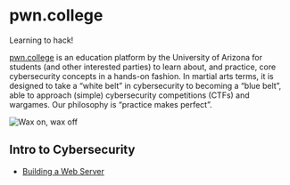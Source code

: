 # pwn.college

Learning to hack!

[pwn.college](https://pwn.college/) is an education platform by the University of Arizona for students (and other interested parties) to learn about, and practice, core cybersecurity concepts in a hands-on fashion. In martial arts terms, it is designed to take a “white belt” in cybersecurity to becoming a “blue belt”, able to approach (simple) cybersecurity competitions (CTFs) and wargames. Our philosophy is “practice makes perfect”.

![Wax on, wax off](https://media4.giphy.com/media/J2xkAW1E8kvyE/giphy-downsized-medium.gif)

## Intro to Cybersecurity

- [Building a Web Server](./webserver/Readme.md)
